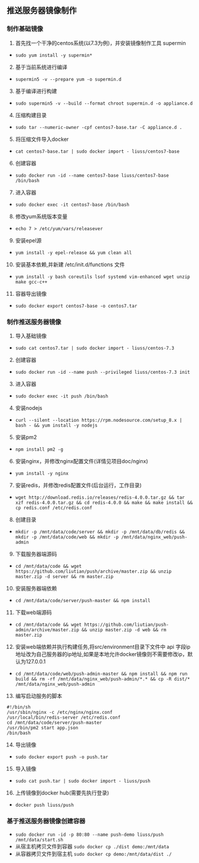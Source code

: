## 推送服务器镜像制作

### 制作基础镜像

1. 首先找一个干净的centos系统(以7.3为例)，并安装镜像制作工具 supermin
- `sudo yum install -y supermin*`
2. 基于当前系统进行编译
- `supermin5 -v --prepare yum -o supermin.d`
3. 基于编译进行构建
- `sudo supermin5 -v --build --format chroot supermin.d -o appliance.d`
4. 压缩构建目录
- `sudo tar --numeric-owner -cpf centos7-base.tar -C appliance.d . `
5. 将压缩文件导入docker
- `cat centos7-base.tar | sudo docker import - liuss/centos7-base`
6. 创建容器
- `sudo docker run -id --name centos7-base liuss/centos7-base /bin/bash`
7. 进入容器
- `sudo docker exec -it centos7-base /bin/bash`
8. 修改yum系统版本变量
- `echo 7 > /etc/yum/vars/releasever`
9. 安装epel源
- `yum install -y epel-release && yum clean all`
10. 安装基本依赖,并新建 /etc/init.d/functions  文件
- `yum install -y bash coreutils lsof systemd vim-enhanced wget unzip make gcc-c++ `
11. 容器导出镜像
- `sudo docker export centos7-base -o centos7.tar`



### 制作推送服务器镜像

1. 导入基础镜像
- `sudo cat centos7.tar | sudo docker import - liuss/centos-7.3`
2. 创建容器
- `sudo docker run -id --name push --privileged liuss/centos-7.3 init`
3. 进入容器
- `sudo docker exec -it push /bin/bash`
4. 安装nodejs
- `curl --silent --location https://rpm.nodesource.com/setup_8.x | bash - && yum install -y nodejs`
5. 安装pm2
- `npm install pm2 -g`
6. 安装nginx，并修改nginx配置文件(详情见项目doc/nginx)
- `yum install -y nginx`
7. 安装redis，并修改redis配置文件(后台运行，工作目录)
- `wget http://download.redis.io/releases/redis-4.0.0.tar.gz && tar xzf redis-4.0.0.tar.gz && cd redis-4.0.0 && make && make install && cp redis.conf /etc/redis.conf`
8. 创建目录
- `mkdir -p /mnt/data/code/server && mkdir -p /mnt/data/db/redis && mkdir -p /mnt/data/code/web && mkdir -p /mnt/data/nginx_web/push-admin `
9. 下载服务器端源码
- `cd /mnt/data/code && wget https://github.com/liutian/push/archive/master.zip && unzip master.zip -d server && rm master.zip`
10. 安装服务器端依赖
- `cd /mnt/data/code/server/push-master && npm install `
11. 下载web端源码
- `cd /mnt/data/code && wget https://github.com/liutian/push-admin/archive/master.zip && unzip master.zip -d web && rm master.zip`
12. 安装web端依赖并执行构建任务,将src/environment目录下文件中 api 字段ip地址改为自己服务器的ip地址,如果是本地允许docker镜像则不需要修改ip，默认为127.0.0.1
- `cd /mnt/data/code/web/push-admin-master && npm install && npm run build && rm -rf /mnt/data/nginx_web/push-admin/*.* && cp -R dist/* /mnt/data/nginx_web/push-admin `
13. 编写启动服务的脚本
```
#!/bin/sh
/usr/sbin/nginx -c /etc/nginx/nginx.conf
/usr/local/bin/redis-server /etc/redis.conf
cd /mnt/data/code/server/push-master
/usr/bin/pm2 start app.json
/bin/bash
```
14. 导出镜像
- `sudo docker export push -o push.tar`
15. 导入镜像
- `sudo cat push.tar | sudo docker import - liuss/push`
16. 上传镜像到docker hub(需要先执行登录)
- `docker push liuss/push`


### 基于推送服务器镜像创建容器
- `sudo docker run -id -p 80:80 --name push-demo liuss/push /mnt/data/start.sh`
- 从宿主机拷贝文件到容器 `sudo docker cp ./dist demo:/mnt/data`
- 从容器拷贝文件到宿主机 `sudo docker cp demo:/mnt/data/dist ./`



